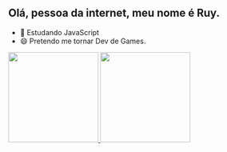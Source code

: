 ## Olá, pessoa da internet, meu nome é Ruy.

- 🌱 Estudando JavaScript
- 😄 Pretendo me tornar Dev de Games. 

<div>
  <a href="https://beacons.ai/rafaballerini">
  <img height="180em" src="https://github-readme-stats.vercel.app/api?username=Leckller&show_icons=true&theme=dark&include_all_commits=true&count_private=true"/>
  <img height="180em" src="https://github-readme-stats.vercel.app/api/top-langs/?username=Leckller&layout=compact&langs_count=16&theme=dark"/>
</div>
